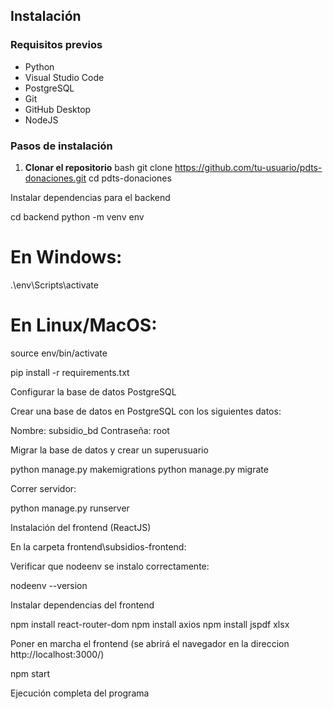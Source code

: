 ## Instalación

### Requisitos previos

- Python
- Visual Studio Code
- PostgreSQL
- Git
- GitHub Desktop
- NodeJS

### Pasos de instalación

1. **Clonar el repositorio**
bash
git clone https://github.com/tu-usuario/pdts-donaciones.git
cd pdts-donaciones

Instalar dependencias para el backend

cd backend
python -m venv env
# En Windows:
.\env\Scripts\activate
# En Linux/MacOS:
source env/bin/activate

pip install -r requirements.txt

Configurar la base de datos PostgreSQL

Crear una base de datos en PostgreSQL con los siguientes datos:

Nombre: subsidio_bd
Contraseña: root

Migrar la base de datos y crear un superusuario

python manage.py makemigrations
python manage.py migrate

Correr servidor:

  python manage.py runserver

Instalación del frontend (ReactJS)

En la carpeta frontend\subsidios-frontend:

Verificar que nodeenv se instalo correctamente:

  nodeenv --version

Instalar dependencias del frontend

npm install react-router-dom
npm install axios
npm install jspdf xlsx

Poner en marcha el frontend (se abrirá el navegador en la direccion http://localhost:3000/)

npm start

Ejecución completa del programa
